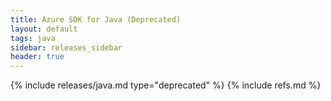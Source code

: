 ```yaml
---
title: Azure SDK for Java (Deprecated)
layout: default
tags: java
sidebar: releases_sidebar
header: true
---
```

{% include releases/java.md type="deprecated" %}
{% include refs.md %}
